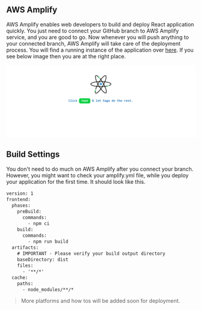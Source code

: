 ## AWS Amplify

AWS Amplify enables web developers to build and deploy React application quickly. You just need to connect your GitHub branch to AWS Amplify service, and you are good to go. Now whenever you will push anything to your connected branch, AWS Amplify will take care of the deployment process. You will find a running instance of the application over <a href="https://live.d3knmnietsgia5.amplifyapp.com/" target="_blank">here</a>. If you see below image then you are at the right place.

![Create React Saga](./assets/home.png)

## Build Settings

You don't need to do much on AWS Amplify after you connect your branch. However, you might want to check your amplify.yml file, while you deploy your application for the first time. It should look like this.

```
version: 1
frontend:
  phases:
    preBuild:
      commands:
        - npm ci
    build:
      commands:
        - npm run build
  artifacts:
    # IMPORTANT - Please verify your build output directory
    baseDirectory: dist
    files:
      - '**/*'
  cache:
    paths:
      - node_modules/**/*
```

> More platforms and how tos will be added soon for deployment.
